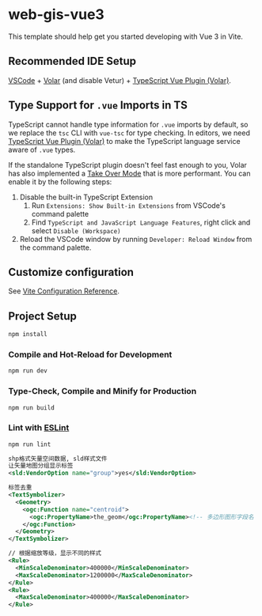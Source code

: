 # web-gis-vue3

This template should help get you started developing with Vue 3 in Vite.

## Recommended IDE Setup

[VSCode](https://code.visualstudio.com/) + [Volar](https://marketplace.visualstudio.com/items?itemName=Vue.volar) (and disable Vetur) + [TypeScript Vue Plugin (Volar)](https://marketplace.visualstudio.com/items?itemName=Vue.vscode-typescript-vue-plugin).

## Type Support for `.vue` Imports in TS

TypeScript cannot handle type information for `.vue` imports by default, so we replace the `tsc` CLI with `vue-tsc` for type checking. In editors, we need [TypeScript Vue Plugin (Volar)](https://marketplace.visualstudio.com/items?itemName=Vue.vscode-typescript-vue-plugin) to make the TypeScript language service aware of `.vue` types.

If the standalone TypeScript plugin doesn't feel fast enough to you, Volar has also implemented a [Take Over Mode](https://github.com/johnsoncodehk/volar/discussions/471#discussioncomment-1361669) that is more performant. You can enable it by the following steps:

1. Disable the built-in TypeScript Extension
   1. Run `Extensions: Show Built-in Extensions` from VSCode's command palette
   2. Find `TypeScript and JavaScript Language Features`, right click and select `Disable (Workspace)`
2. Reload the VSCode window by running `Developer: Reload Window` from the command palette.

## Customize configuration

See [Vite Configuration Reference](https://vitejs.dev/config/).

## Project Setup

```sh
npm install
```

### Compile and Hot-Reload for Development

```sh
npm run dev
```

### Type-Check, Compile and Minify for Production

```sh
npm run build
```

### Lint with [ESLint](https://eslint.org/)

```sh
npm run lint
```

<!-- http://10.172.246.234:7070/geoserver/web -->

```xml
shp格式矢量空间数据, sld样式文件
让矢量地图分组显示标签
<sld:VendorOption name="group">yes</sld:VendorOption>

标签去重
<TextSymbolizer>
  <Geometry>
    <ogc:Function name="centroid">
      <ogc:PropertyName>the_geom</ogc:PropertyName><!-- 多边形图形字段名 -->
    </ogc:Function>
  </Geometry>
</TextSymbolizer>

// 根据缩放等级，显示不同的样式
<Rule>
  <MinScaleDenominator>400000</MinScaleDenominator>
  <MaxScaleDenominator>1200000</MaxScaleDenominator>
</Rule>
<Rule>
  <MaxScaleDenominator>400000</MaxScaleDenominator>
</Rule>
```
